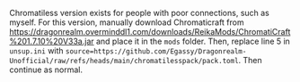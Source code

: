 Chromatiless version exists for people with poor connections, such as myself.
For this version, manually download Chromaticraft from https://dragonrealm.overminddl1.com/downloads/ReikaMods/ChromatiCraft%201.7.10%20V33a.jar and place it in the `mods` folder. Then, replace line 5 in `unsup.ini` with `source=https://github.com/Egassy/Dragonrealm-Unofficial/raw/refs/heads/main/chromatilesspack/pack.toml`. Then continue as normal.